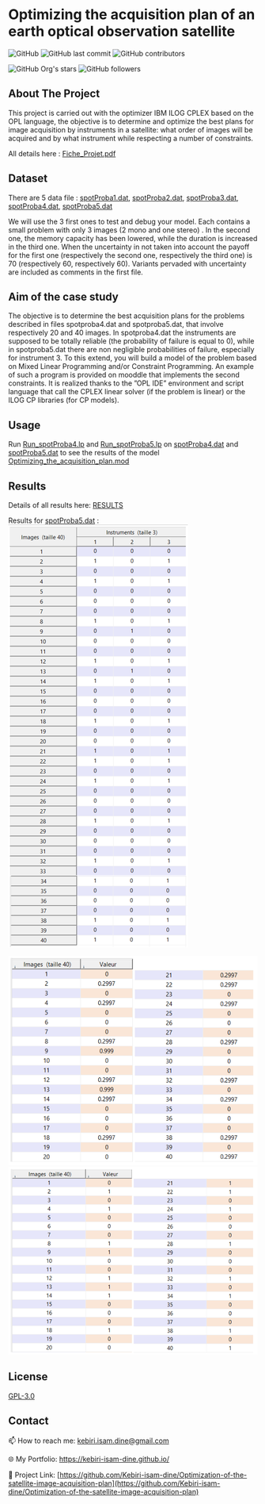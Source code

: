 # Optimizing the acquisition plan of an earth optical observation satellite




![GitHub](https://img.shields.io/github/license/kebiri-isam-dine/Optimization-of-the-satellite-image-acquisition-plan?color=g&style=for-the-badge)
![GitHub last commit](https://img.shields.io/github/last-commit/kebiri-isam-dine/Optimization-of-the-satellite-image-acquisition-plan?color=red&style=for-the-badge)
![GitHub contributors](https://img.shields.io/github/contributors/kebiri-isam-dine/Optimization-of-the-satellite-image-acquisition-plan?color=yellow&style=for-the-badge)


![GitHub Org's stars](https://img.shields.io/github/stars/kebiri-isam-dine?style=social)
![GitHub followers](https://img.shields.io/github/followers/kebiri-isam-dine?style=social)




## About The Project
This project is carried out with the optimizer IBM ILOG CPLEX based on the OPL language, the objective is to determine and optimize the best plans for image acquisition by instruments in a satellite: what order of images will be acquired and by what instrument while respecting a number of constraints.

All details here : [Fiche_Projet.pdf](Fiche_Projet.pdf)


## Dataset
There are 5 data file : [spotProba1.dat](fichiers%20de%20données/spotProba1.dat), [spotProba2.dat](fichiers%20de%20données/spotProba2.dat), [spotProba3.dat](fichiers%20de%20données/spotProba3.dat), [spotProba4.dat](fichiers%20de%20données/spotProba4.dat), [spotProba5.dat](fichiers%20de%20données/spotProba5.dat)

We will use the 3 first ones to test and debug your model. Each contains a small problem with only 3 images (2 mono and one stereo) . In the second one, the memory capacity has been lowered, while the duration is increased in the third one. When the uncertainty in not taken into account the payoff for the first one (respectively the second one, respectively the third one) is 70 (respectively 60, respectively 60). Variants pervaded with uncertainty are included as comments in the first file.


## Aim of the case study
The objective is to determine the best acquisition plans for the problems described in files spotproba4.dat and spotproba5.dat, that involve respectively 20 and 40 images. In spotproba4.dat the instruments are supposed to be totally reliable (the probability of failure is equal to 0), while in spotproba5.dat there are non negligible probabilities of failure, especially for instrument 3.
To this extend, you will build a model of the problem based on Mixed Linear Programming and/or Constraint Programming. An example of such a program is provided on mooddle that implements the second constraints. It is realized thanks to the ”OPL IDE” environment and script language that call the CPLEX linear solver (if the problem is linear) or the ILOG CP libraries (for CP models).


## Usage
Run [Run_spotProba4.lp](Run_spotProba4.lp) and [Run_spotProba5.lp](Run_spotProba5.lp) on [spotProba4.dat](fichiers%20de%20données/spotProba4.dat) and [spotProba5.dat](fichiers%20de%20données/spotProba5.dat) to see the results of the model [Optimizing_the_acquisition_plan.mod](Optimizing_the_acquisition_plan.mod)

## Results
Details of all results here: [RESULTS](Rapport.pdf) 

Results for [spotProba5.dat](fichiers%20de%20données/spotProba5.dat) :
<img src="Results\03.png">

<img src="Results\02.png">

<img src="Results\01.png">



## License

[GPL-3.0](https://choosealicense.com/licenses/gpl-3.0/)


## Contact

📫 How to reach me: kebiri.isam.dine@gmail.com

🌐 My Portfolio: <https://kebiri-isam-dine.github.io/>

🔗 Project Link: [https://github.com/Kebiri-isam-dine/Optimization-of-the-satellite-image-acquisition-plan](https://github.com/Kebiri-isam-dine/Optimization-of-the-satellite-image-acquisition-plan)


